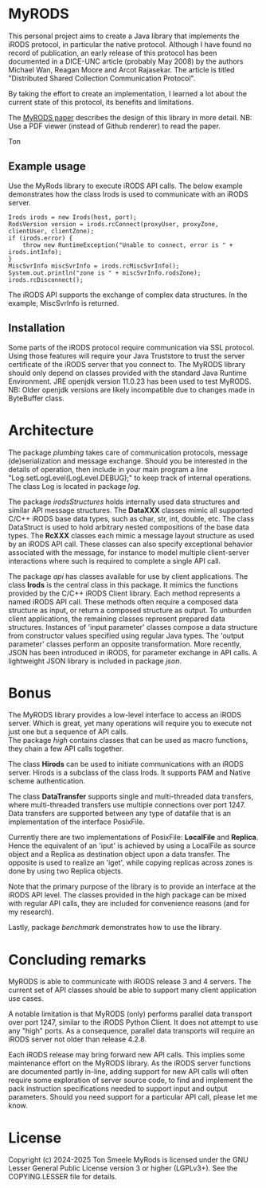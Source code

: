 # MyRODS
This personal project aims to create a Java library that implements
the iRODS protocol, in particular the native protocol.
Although I have found no record of publication, 
an early release of this protocol has been documented in a DICE-UNC article
(probably May 2008)
by the authors Michael Wan, Reagan Moore and Arcot Rajasekar. 
The article is titled "Distributed Shared Collection Communication Protocol".

By taking the effort to create an implementation, I learned a lot 
about the current state of this protocol, its benefits and limitations.

The [MyRODS paper](myrods.pdf) describes the design of this library
in more detail. 
NB: Use a PDF viewer (instead of Github renderer) to read the paper. 

Ton

## Example usage
Use the MyRods library to execute iRODS API calls. The below example demonstrates how the class Irods
is used to communicate with an iRODS server. 

	Irods irods = new Irods(host, port);
	RodsVersion version = irods.rcConnect(proxyUser, proxyZone, clientUser, clientZone);
	if (irods.error) {
		throw new RuntimeException("Unable to connect, error is " + irods.intInfo);
	}
	MiscSvrInfo miscSvrInfo = irods.rcMiscSvrInfo();
	System.out.println("zone is " + miscSvrInfo.rodsZone);
	irods.rcDisconnect();
	
The iRODS API supports the exchange of complex data structures. In the example, MiscSvrInfo 
is returned.

## Installation

Some parts of the iRODS protocol require communication via SSL protocol.
Using those features will require your Java Truststore to trust 
the server certificate of the iRODS server that you connect to.
The MyRODS library should only depend on classes provided with the
standard Java Runtime Environment. JRE openjdk version 11.0.23 
has been used to test MyRODS.    
NB: Older openjdk versions are likely incompatible due to changes
made in ByteBuffer class.

# Architecture
The package *plumbing* takes care of communication protocols, message
(de)serialization and message exchange. Should you be interested
in the details of operation, then include in your main program
a line "Log.setLogLevel(LogLevel.DEBUG);" to keep track of internal
operations.  The class Log is located in package *log*.

The package *irodsStructures* holds internally used data structures 
and similar API message structures. 
The **DataXXX** classes mimic all supported C/C++ iRODS base data types,
such as char, str, int, double, etc. The class DataStruct is used to
hold arbitrary nested compositions of the base data types.
The **RcXXX** classes each mimic a message layout structure as used by an 
iRODS API call. These classes can also specify exceptional behavior
associated with the message, for instance to model multiple client-server
interactions where such is required to complete a single API call.

The package *api* has classes available for use by client applications.
The class **Irods** is the central class in this package. 
It mimics the functions provided by the C/C++ iRODS Client library. 
Each method represents a named iRODS API call.
These methods often require a composed data structure
as input, or return a composed structure as output.
To unburden client applications, the remaining classes represent
prepared data structures. Instances of 'input parameter' classes 
compose a data structure from constructor values specified using
regular Java types. 
The 'output parameter' classes perform an opposite transformation.
More recently, JSON has been introduced in iRODS, for parameter 
exchange in API calls. 
A lightweight JSON library is included in package *json*.

# Bonus
The MyRODS library provides a low-level interface to access
an iRODS server.  Which is great, yet many operations will require you to 
execute not just one but a sequence of API calls.  
The package *high* contains classes that can be used as macro functions, 
they chain a few API calls together. 

The class **Hirods** can be used to initiate communications with an iRODS server.
Hirods is a subclass of the class Irods. 
It supports PAM and Native scheme authentication. 

The class **DataTransfer** supports single and multi-threaded data 
transfers, where multi-threaded transfers use multiple connections
over port 1247.  
Data transfers are supported between any type of datafile that is an 
implementation of the interface PosixFile.  

Currently there are two implementations of PosixFile: **LocalFile** and **Replica**.  
Hence the equivalent of an 'iput' is achieved by using a LocalFile as 
source object and a Replica as destination object upon a data transfer. 
The opposite is used to realize an 'iget',
while copying replicas across zones is done by using two Replica objects.

Note that the primary purpose of the library is to provide an interface
at the iRODS API level. The classes provided in the high package can
be mixed with regular API calls, they are included for convenience
reasons (and for my research).

Lastly, package *benchmark* demonstrates how to use
the library. 

# Concluding remarks
MyRODS is able to communicate with iRODS release 3 and 4 servers. 
The current set of API classes should be able to support many client 
application use cases. 

A notable limitation is that MyRODS (only) performs parallel data transport over
port 1247, similar to the iRODS Python Client. It does not attempt to 
use any "high" ports.
As a consequence, parallel data transports will require an iRODS server not
older than release 4.2.8.

Each iRODS release may bring forward new API calls. 
This implies some maintenance effort on the MyRODS library. 
As the iRODS server functions are documented partly in-line, 
adding support for new API calls will often require some exploration of 
server source code, to find and implement the 
pack instruction specifications needed to support input and output parameters. 
Should you need support for a particular API call, please let me know.

# License
Copyright (c) 2024-2025 Ton Smeele
MyRods is licensed under the GNU Lesser General Public License version 3 or higher (LGPLv3+). See the COPYING.LESSER file for details.


